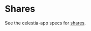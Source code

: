 # Shares

See the celestia-app specs for [shares](https://celestiaorg.github.io/celestia-app/specs/shares.html).
